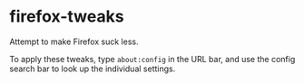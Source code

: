 # firefox-tweaks
Attempt to make Firefox suck less.

To apply these tweaks, type `about:config` in the URL bar, and use the config search bar to look up the individual settings.
